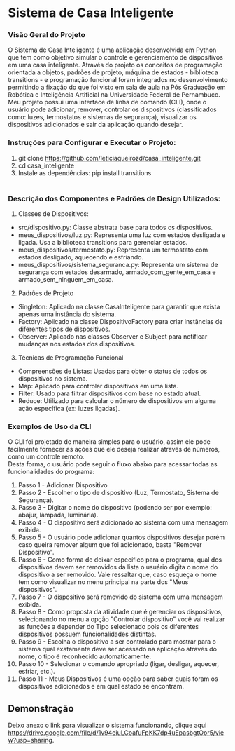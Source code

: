 # Sistema de Casa Inteligente

### Visão Geral do Projeto
O Sistema de Casa Inteligente é uma aplicação desenvolvida em Python que tem como objetivo simular o controle e gerenciamento de dispositivos em uma casa inteligente. Através do projeto os conceitos de programação orientada a objetos, padrões de projeto, máquina de estados - biblioteca transitions - e programação funcional foram integrados no desenvolvimento permitindo a fixação do que foi visto em sala de aula na Pós Graduação em Robótica e Inteligência Artificial na Universidade Federal de Pernambuco. Meu projeto possui uma interface de linha de comando (CLI), onde o usuário pode adicionar, remover, controlar os dispositivos (classificados como: luzes, termostatos e sistemas de segurança), visualizar os dispositivos adicionados e sair da aplicação quando desejar.

### Instruções para Configurar e Executar o Projeto:

1. git clone https://github.com/leticiaqueirozd/casa_inteligente.git
2. cd casa_inteligente
3. Instale as dependências: pip install transitions
<br><br>

### Descrição dos Componentes e Padrões de Design Utilizados:
1. Classes de Dispositivos:
- src/dispositivo.py: Classe abstrata base para todos os dispositivos.
- meus_dispositivos/luz.py: Representa uma luz com estados desligada e ligada. Usa a biblioteca transitions para gerenciar estados.
- meus_dispositivos/termostato.py: Representa um termostato com estados desligado, aquecendo e esfriando.
- meus_dispositivos/sistema_seguranca.py: Representa um sistema de segurança com estados desarmado, armado_com_gente_em_casa e armado_sem_ninguem_em_casa.
2. Padrões de Projeto
- Singleton: Aplicado na classe CasaInteligente para garantir que exista apenas uma instância do sistema.
- Factory: Aplicado na classe DispositivoFactory para criar instâncias de diferentes tipos de dispositivos.
- Observer: Aplicado nas classes Observer e Subject para notificar mudanças nos estados dos dispositivos.
3. Técnicas de Programação Funcional
- Compreensões de Listas: Usadas para obter o status de todos os dispositivos no sistema.
- Map: Aplicado para controlar dispositivos em uma lista.
- Filter: Usado para filtrar dispositivos com base no estado atual.
- Reduce: Utilizado para calcular o número de dispositivos em alguma ação específica (ex: luzes ligadas).

### Exemplos de Uso da CLI
O CLI foi projetado de maneira simples para o usuário, assim ele pode facilmente fornecer as ações que ele deseja realizar através de números, como um controle remoto.
<br>
Desta forma, o usuário pode seguir o fluxo abaixo para acessar todas as funcionalidades do programa:
1. Passo 1 - Adicionar Dispositivo
2. Passo 2 - Escolher o tipo de dispositivo (Luz, Termostato, Sistema de Segurança).
3. Passo 3 - Digitar o nome do dispositivo (podendo ser por exemplo: abajur, lâmpada, luminária).
4. Passo 4 - O dispositivo será adicionado ao sistema com uma mensagem exibida.
5. Passo 5 - O usuário pode adicionar quantos dispositivos desejar porém caso queira remover algum que foi adicionado, basta "Remover Dispositivo".
6. Passo 6 - Como forma de deixar específico para o programa, qual dos dispositivos devem ser removidos da lista o usuário digita o nome do dispositivo a ser removido. Vale ressaltar que, caso esqueça o nome tem como visualizar no menu principal na parte dos "Meus dispositivos".
7. Passo 7 - O dispositivo será removido do sistema com uma mensagem exibida.
8. Passo 8 - Como proposta da atividade que é gerenciar os dispositivos, selecionando no menu a opção "Controlar dispositivo" você vai realizar as funções a depender do Tipo selecionado pois os diferentes dispositivos possuem funcionalidades distintas.
9. Passo 9 - Escolha o dispositivo a ser controlado para mostrar para o sistema qual exatamente deve ser acessado na aplicação através do nome, o tipo é reconhecido automaticamente.
10. Passo 10 - Selecionar o comando apropriado (ligar, desligar, aquecer, esfriar, etc.).
11. Passo 11 - Meus Dispositivos é uma opção para saber quais foram os dispositivos adicionados e em qual estado se encontram.
    
## Demonstração
Deixo anexo o link para visualizar o sistema funcionando, clique aqui https://drive.google.com/file/d/1v94eiuLCoafuFpKK7dp4uEpasbgtOor5/view?usp=sharing.
